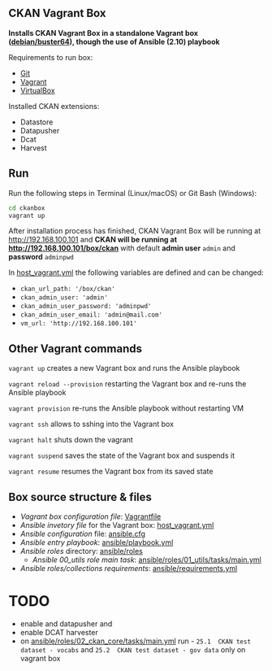 ## CKAN Vagrant Box

**Installs CKAN Vagrant Box in a standalone Vagrant box ([debian/buster64](https://app.vagrantup.com/debian/boxes/buster64)), though the use of Ansible (2.10) playbook**


Requirements to run box:
* [Git](https://git-scm.com/downloads)
* [Vagrant](https://www.vagrantup.com/downloads.html)
* [VirtualBox](https://www.virtualbox.org/wiki/Downloads)

Installed CKAN extensions:
* Datastore
* Datapusher
* Dcat
* Harvest

## Run

Run the following steps in Terminal (Linux/macOS) or Git Bash (Windows):
```bash
cd ckanbox
vagrant up
```

After installation process has finished, CKAN Vagrant Box will be running at 
<http://192.168.100.101> and **CKAN will be running at <http://192.168.100.101/box/ckan>** with default **admin user** `admin` and **password** `adminpwd`

In [host_vagrant.yml](./host_vagrant.yml) the following variables are defined and can be changed:
* `ckan_url_path: '/box/ckan'`
* `ckan_admin_user: 'admin'`
* `ckan_admin_user_password: 'adminpwd'`
* `ckan_admin_user_email: 'admin@mail.com'`
* `vm_url: 'http://192.168.100.101'`

## Other Vagrant commands


`vagrant up` creates a new Vagrant box and runs the Ansible  playbook

`vagrant reload --provision` restarting the Vagrant box and re-runs the Ansible playbook 

`vagrant provision` re-runs the Ansible playbook without restarting VM

`vagrant ssh` allows to sshing into the Vagrant box

`vagrant halt`  shuts down the vagrant

`vagrant suspend` saves the state of the Vagrant box and suspends it

`vagrant resume` resumes the Vagrant box from its saved state


## Box source structure & files
* *Vagrant box configuration file*: [Vagrantfile](./Vagrantfile)  
* *Ansible invetory file* for the Vagrant box: [host_vagrant.yml](./host_vagrant.yml)
* *Ansible configuration* file: [ansible.cfg](./ansible.cfg)
* *Ansible entry playbook*: [ansible/playbook.yml](./ansible/playbook.yml)
* *Ansible roles* directory: [ansible/roles](./ansible/roles)
    * *Ansible 00_utils role main task*: [ansible/roles/01_utils/tasks/main.yml](./ansible/roles/01_utils/tasks/main.yml)
* *Ansible roles/collections requirements*: [ansible/requirements.yml](./ansible/requirements.yml)

# TODO
* enable and datapusher and 
* enable DCAT harvester
* on [ansible/roles/02_ckan_core/tasks/main.yml](./ansible/roles/02_ckan_core/tasks/main.yml) run - `25.1  CKAN test dataset - vocabs` and `25.2  CKAN test dataset - gov data` only on vagrant box